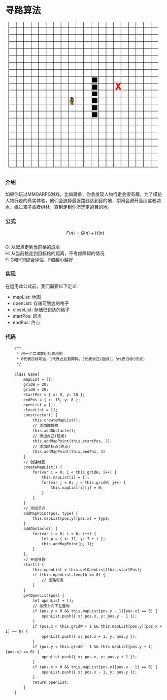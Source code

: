 # 寻路算法
![寻路算法](../source/images/algorithm/a-start.gif)

### 介绍   
如果你玩过MMOARPG游戏，比如魔兽，你会发现人物行走会很有趣，为了模仿人物行走的真实体验，他们会选择最近路线达到目的地，期间会避开高山或者湖水，绕过箱子或者树林，直到走到你所选定的目的地。

### 公式    
$$F(n) = G(n) + H(n)$$  
G: 从起点走到当前格的成本  
H: 从当前格走到目标格的距离，不考虑障碍的情况   
F: G和H的综合评估，F值越小越好  

### 实现
在运用此公式前，我们需要以下定义:   
 * mapList: 地图
 * openList: 存储可到达的格子
 * closeList: 存储已到达的格子
 * startPos: 起点
 * endPos: 终点

### 代码
```
    /**
     * 用一个二维数组代表地图
     * 0代表目标可达，1代表此处有障碍，2代表自己(起点)，3代表目标(终点)
     */ 

    class Game{
        mapList = [];
        gridW = 20;
        gridH = 20;
        startPos = { x: 8, y: 10 };
        endPos = { x: 15, y: 8 };
        openList = [];
        closeList = [];
        constructor() {
            this.createMapList();
            // 添加障碍物
            this.addObstacle();
            // 添加自己(起点)
            this.addMapPoint(this.startPos, 2);
            // 添加目标点(终点)
            this.addMapPoint(this.endPos, 3)
        }
        // 创建地图
        createMapList() {
            for(var i = 0; i < this.gridH; i++) {
                this.mapList[i] = [];
                for(var j = 0; j < this.gridW; j++) {
                    this.mapList[i][j] = 0;
                }
            }
        }
        // 添加节点
        addMapPoint(pos, type) {
            this.mapList[pos.y][pos.x] = type;
        }
        addObstacle() {
            for(var i = 0; i < 6; i++) {
                let p = { x: 11, y: 7 + i };
                this.addMapPoint(p, 1);
            }
        },
        // 开始寻路
        start() {
            this.openList = this.getOpenList(this.startPos);
            if (this.openList.length == 0) {
                // 无路可走
            }
        }
        getOpenList(pos) {
            let openList = [];
            // 按照上右下左查询
            if (pos.y > 0 && this.mapList[pos.y - 1][pos.x] == 0) {
                openList.push({ x: pos.x, y: pos.y - 1 });
            }
            if (pos.x < this.gridW - 1 && this.mapList[pos.y][pos.x + 1] == 0) {
                openList.push({ x: pos.x + 1, y: pos.y });
            }
            if (pos.y < this.gridH - 1 && this.mapList[pos.y + 1][pos.x] == 0) {
                openList.push({ x: pos.x, y: pos.y + 1 });
            }
            if (pos.x > 0 && this.mapList[pos.y][pos.x - 1] == 0) {
                openList.push({ x: pos.x - 1, y: pos.y });
            }
            return openList;
        }
    }

```
